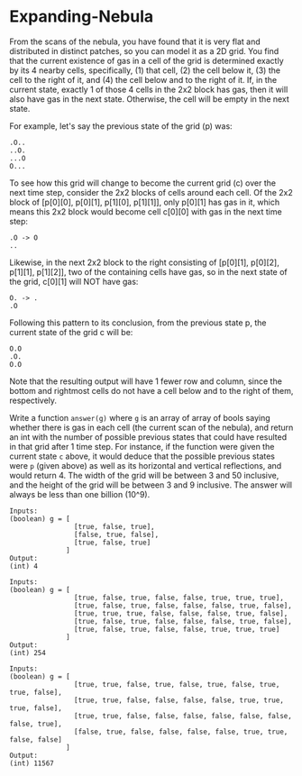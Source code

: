 # Expanding-Nebula

  <p>From the scans of the nebula, you have found that it is very flat and distributed in distinct patches, so you can model it as a 2D grid. You find that the current existence of gas in a cell of the grid is determined exactly by its 4 nearby cells, specifically, (1) that cell, (2) the cell below it, (3) the cell to the right of it, and (4) the cell below and to the right of it. If, in the current state, exactly 1 of those 4 cells in the 2x2 block has gas, then it will also have gas in the next state. Otherwise, the cell will be empty in the next state.</p>
  
  <p>For example, let's say the previous state of the grid (p) was:</p>

<pre><code>.O..
..O.
...O
O...
</code></pre>
  
  <p>To see how this grid will change to become the current grid (c) over the next time step, consider the 2x2 blocks of cells around each cell.  Of the 2x2 block of [p[0][0], p[0][1], p[1][0], p[1][1]], only p[0][1] has gas in it, which means this 2x2 block would become cell c[0][0] with gas in the next time step:</p>

<pre><code>.O -&gt; O
..
</code></pre>
  
  <p>Likewise, in the next 2x2 block to the right consisting of [p[0][1], p[0][2], p[1][1], p[1][2]], two of the containing cells have gas, so in the next state of the grid, c[0][1] will NOT have gas:</p>

<pre><code>O. -&gt; .
.O
</code></pre>
  
  <p>Following this pattern to its conclusion, from the previous state p, the current state of the grid c will be:</p>

<pre><code>O.O
.O.
O.O
</code></pre>
  
  <p>Note that the resulting output will have 1 fewer row and column, since the bottom and rightmost cells do not have a cell below and to the right of them, respectively.</p>
  
  <p>Write a function <code>answer(g)</code> where <code>g</code> is an array of array of bools saying whether there is gas in each cell (the current scan of the nebula), and return an int with the number of possible previous states that could have resulted in that grid after 1 time step.  For instance, if the function were given the current state <code>c</code> above, it would deduce that the possible previous states were <code>p</code> (given above) as well as its horizontal and vertical reflections, and would return 4. The width of the grid will be between 3 and 50 inclusive, and the height of the grid will be between 3 and 9 inclusive.  The answer will always be less than one billion (10^9).</p>

<pre><code>Inputs:
(boolean) g = [
                [true, false, true],
                [false, true, false],
                [true, false, true]
              ]
Output:
(int) 4

Inputs:
(boolean) g = [
                [true, false, true, false, false, true, true, true],
                [true, false, true, false, false, false, true, false],
                [true, true, true, false, false, false, true, false],
                [true, false, true, false, false, false, true, false],
                [true, false, true, false, false, true, true, true]
              ]
Output:
(int) 254

Inputs:
(boolean) g = [
                [true, true, false, true, false, true, false, true, true, false],
                [true, true, false, false, false, false, true, true, true, false],
                [true, true, false, false, false, false, false, false, false, true],
                [false, true, false, false, false, false, true, true, false, false]
              ]
Output:
(int) 11567
</code></pre>
